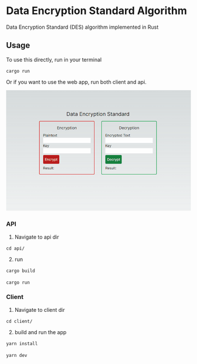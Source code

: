 # Data Encryption Standard Algorithm

Data Encryption Standard (DES) algorithm implemented in Rust

## Usage

To use this directly, run in your terminal
```
cargo run
```

Or if you want to use the web app, run both client and api.

![demo](./.demo/des%20client%20app%20.gif)

### API
1. Navigate to api dir
```
cd api/
```
2. run 
```
cargo build

cargo run
```

### Client

1. Navigate to client dir
```
cd client/
```
2. build and run the app
```
yarn install

yarn dev
```


